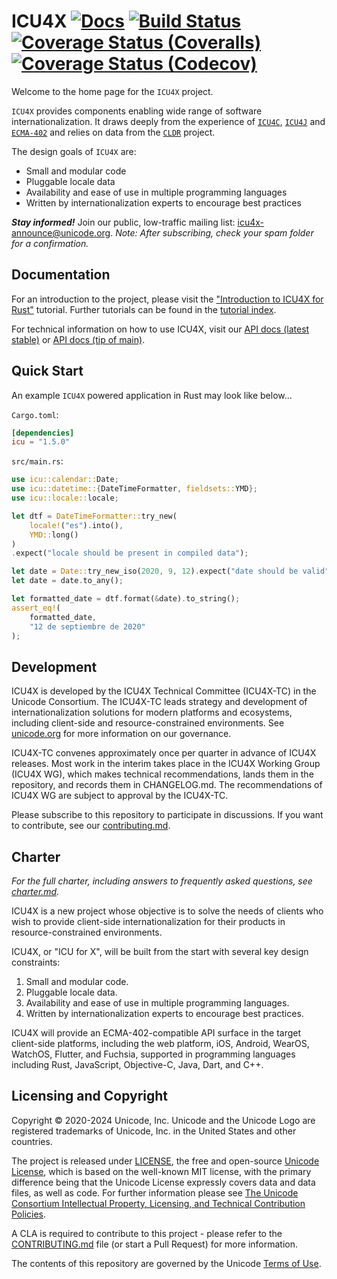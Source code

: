 # ICU4X [![Docs](https://docs.rs/icu/badge.svg)](https://docs.rs/icu) [![Build Status](https://github.com/unicode-org/icu4x/actions/workflows/build-test.yml/badge.svg)](https://github.com/unicode-org/icu4x/actions) [![Coverage Status (Coveralls)](https://coveralls.io/repos/github/unicode-org/icu4x/badge.svg?branch=main)](https://coveralls.io/github/unicode-org/icu4x?branch=main) [![Coverage Status (Codecov)](https://codecov.io/gh/unicode-org/icu4x/branch/main/graph/badge.svg)](https://app.codecov.io/gh/unicode-org/icu4x/tree/main)

Welcome to the home page for the `ICU4X` project.

`ICU4X` provides components enabling wide range of software internationalization.
It draws deeply from the experience of [`ICU4C`](https://unicode-org.github.io/icu-docs/apidoc/released/icu4c/), [`ICU4J`](https://unicode-org.github.io/icu-docs/apidoc/released/icu4j/) and [`ECMA-402`](https://github.com/tc39/ecma402/) and relies on data from the [`CLDR`](http://cldr.unicode.org/) project.

The design goals of `ICU4X` are:

* Small and modular code
* Pluggable locale data
* Availability and ease of use in multiple programming languages
* Written by internationalization experts to encourage best practices

***Stay informed!*** Join our public, low-traffic mailing list: [icu4x-announce@unicode.org](https://groups.google.com/a/unicode.org/g/icu4x-announce).  *Note: After subscribing, check your spam folder for a confirmation.*

## Documentation

For an introduction to the project, please visit the ["Introduction to ICU4X for Rust"](tutorials/quickstart.md) tutorial. Further tutorials can be found in the [tutorial index](tutorials/index.md).

For technical information on how to use ICU4X, visit our [API docs (latest stable)](https://docs.rs/icu/latest/) or [API docs (tip of main)](https://unicode-org.github.io/icu4x/rustdoc/icu/).

## Quick Start

An example `ICU4X` powered application in Rust may look like below...

`Cargo.toml`:

```toml
[dependencies]
icu = "1.5.0"
```

`src/main.rs`:

```rust
use icu::calendar::Date;
use icu::datetime::{DateTimeFormatter, fieldsets::YMD};
use icu::locale::locale;

let dtf = DateTimeFormatter::try_new(
    locale!("es").into(),
    YMD::long()
)
.expect("locale should be present in compiled data");

let date = Date::try_new_iso(2020, 9, 12).expect("date should be valid");
let date = date.to_any();

let formatted_date = dtf.format(&date).to_string();
assert_eq!(
    formatted_date,
    "12 de septiembre de 2020"
);
```

## Development

ICU4X is developed by the ICU4X Technical Committee (ICU4X-TC) in the Unicode Consortium. The ICU4X-TC leads strategy and development of internationalization solutions for modern platforms and ecosystems, including client-side and resource-constrained environments. See [unicode.org](https://www.unicode.org/consortium/techchairs.html) for more information on our governance.

ICU4X-TC convenes approximately once per quarter in advance of ICU4X releases. Most work in the interim takes place in the ICU4X Working Group (ICU4X WG), which makes technical recommendations, lands them in the repository, and records them in CHANGELOG.md. The recommendations of ICU4X WG are subject to approval by the ICU4X-TC.

Please subscribe to this repository to participate in discussions.  If you want to contribute, see our [contributing.md](CONTRIBUTING.md).

## Charter

*For the full charter, including answers to frequently asked questions, see [charter.md](documents/process/charter.md).*

ICU4X is a new project whose objective is to solve the needs of clients who wish to provide client-side internationalization for their products in resource-constrained environments.

ICU4X, or "ICU for X", will be built from the start with several key design constraints:

1. Small and modular code.
2. Pluggable locale data.
3. Availability and ease of use in multiple programming languages.
4. Written by internationalization experts to encourage best practices.

ICU4X will provide an ECMA-402-compatible API surface in the target client-side platforms, including the web platform, iOS, Android, WearOS, WatchOS, Flutter, and Fuchsia, supported in programming languages including Rust, JavaScript, Objective-C, Java, Dart, and C++.

## Licensing and Copyright

Copyright © 2020-2024 Unicode, Inc. Unicode and the Unicode Logo are registered trademarks of Unicode, Inc. in the United States and other countries.

The project is released under [LICENSE](./LICENSE), the free and open-source [Unicode License](https://www.unicode.org/license.txt), which is based on the well-known MIT license, with the primary difference being that the Unicode License expressly covers data and data files, as well as code. For further information please see [The Unicode Consortium Intellectual Property, Licensing, and Technical Contribution Policies](https://www.unicode.org/policies/licensing_policy.html).

A CLA is required to contribute to this project - please refer to the [CONTRIBUTING.md](./CONTRIBUTING.md) file (or start a Pull Request) for more information.

The contents of this repository are governed by the Unicode [Terms of Use](https://www.unicode.org/copyright.html).
